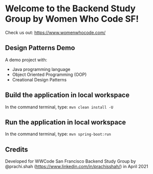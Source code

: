 # Welcome to the Backend Study Group by Women Who Code SF!

Check us out: https://www.womenwhocode.com/

## Design Patterns Demo

A demo project with:

- Java programming language
- Object Oriented Programming (OOP)
- Creational Design Patterns

## Build the application in local workspace

In the command terminal, type: ```mvn clean install -U```

## Run the application in local workspace

In the command terminal, type: ```mvn spring-boot:run```

## Credits

Developed for WWCode San Francisco Backend Study Group by
@prachi.shah (https://www.linkedin.com/in/prachisshah/) in April 2021